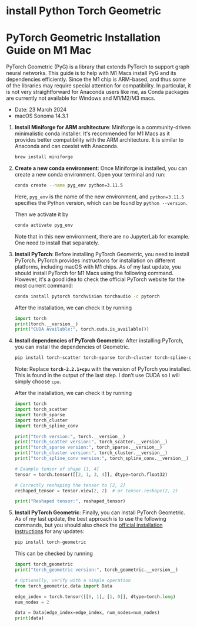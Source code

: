 # install Python Torch Geometric

# PyTorch Geometric Installation Guide on M1 Mac

PyTorch Geometric (PyG) is a library that extends PyTorch to support graph neural networks. This guide is to help with M1 Macs install PyG and its dependencies efficiently. Since the M1 chip is ARM-based, and thus some of the libraries may require special attention for compatibility. In particular, it is not very straightforward for Anaconda users like me, as Conda packages are currently not available for Windows and M1/M2/M3 macs.

- Date: 23 March 2024
- macOS Sonoma 14.3.1

1. **Install Miniforge for ARM architecture**: Miniforge is a community-driven minimalistic conda installer. It's recommended for M1 Macs as it provides better compatibility with the ARM architecture. It is similar to Anaconda and can coexist with Anaconda.
    
    ```bash
    brew install miniforge
    ```
    
2. **Create a new conda environment**: Once Miniforge is installed, you can create a new conda environment. Open your terminal and run:
    
    ```bash
    conda create --name pyg_env python=3.11.5
    ```
    
    Here, `pyg_env` is the name of the new environment, and `python=3.11.5` specifies the Python version, which can be found by `python --version`.
    
    Then we activate it by
    
    ```bash
    conda activate pyg_env
    ```
    
    Note that in this new environment, there are no JupyterLab for example. One need to install that separately.
    
3. **Install PyTorch**: Before installing PyTorch Geometric, you need to install PyTorch. PyTorch provides instructions for installation on different platforms, including macOS with M1 chips. As of my last update, you should install PyTorch for M1 Macs using the following command. However, it's a good idea to check the official PyTorch website for the most current command:
    
    ```bash
    conda install pytorch torchvision torchaudio -c pytorch
    ```
    
    After the installation, we can check it by running
    
    ```python
    import torch
    print(torch.__version__)
    print("CUDA Available:", torch.cuda.is_available())
    ```
    
4. **Install dependencies of PyTorch Geometric**: After installing PyTorch, you can install the dependencies of Geometric.
    
    ```bash
    pip install torch-scatter torch-sparse torch-cluster torch-spline-conv -f https://data.pyg.org/whl/torch-1.8.0+cpu.html
    ```
    
    Note: Replace **`torch-2.2.1+cpu`** with the version of PyTorch you installed. This is found in the output of the last step. I don’t use CUDA so I will simply choose `cpu.`
    
    After the installation, we can check it by running
    
    ```python
    import torch
    import torch_scatter
    import torch_sparse
    import torch_cluster
    import torch_spline_conv
    
    print("torch version:", torch.__version__)
    print("torch_scatter version:", torch_scatter.__version__)
    print("torch_sparse version:", torch_sparse.__version__)
    print("torch_cluster version:", torch_cluster.__version__)
    print("torch_spline_conv version:", torch_spline_conv.__version__)
    
    # Example tensor of shape [1, 4]
    tensor = torch.tensor([[2, 1, 3, 4]], dtype=torch.float32)
    
    # Correctly reshaping the tensor to [2, 2]
    reshaped_tensor = tensor.view(2, 2)  # or tensor.reshape(2, 2)
    
    print("Reshaped tensor:", reshaped_tensor)
    ```
    
5. **Install PyTorch Geometric**: Finally, you can install PyTorch Geometric. As of my last update, the best approach is to use the following commands, but you should also check the [official installation instructions](https://pytorch-geometric.readthedocs.io/en/latest/notes/installation.html) for any updates:
    
    ```python
    pip install torch-geometric
    ```
    
    This can be checked by running
    
    ```python
    import torch_geometric
    print("torch_geometric version:", torch_geometric.__version__)
    
    # Optionally, verify with a simple operation
    from torch_geometric.data import Data
    
    edge_index = torch.tensor([[0, 1], [1, 0]], dtype=torch.long)
    num_nodes = 2
    
    data = Data(edge_index=edge_index, num_nodes=num_nodes)
    print(data)
    ```